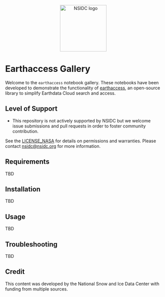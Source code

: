 <p align="center">
  <img alt="NSIDC logo" src="https://nsidc.org/themes/custom/nsidc/logo.svg" width="150" />
</p>


# Earthaccess Gallery

Welcome to the `earthaccess` notebook gallery. These notebooks have been developed to demonstrate the functionality of [earthaccess](https://github.com/nsidc/earthaccess), an open-source library to simplify Earthdata Cloud search and access. 


## Level of Support

* This repository is not actively supported by NSIDC but we welcome issue submissions and
  pull requests in order to foster community contribution.

See the [LICENSE_NASA](LICENSE) for details on permissions and warranties. Please contact
nsidc@nsidc.org for more information.


## Requirements

TBD


## Installation

TBD


## Usage

TBD


## Troubleshooting

TBD


## Credit

This content was developed by the National Snow and Ice Data Center with funding from
multiple sources.
